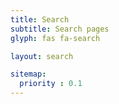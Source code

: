 ```yaml
---
title: Search
subtitle: Search pages
glyph: fas fa-search

layout: search

sitemap:
  priority : 0.1
---
```


